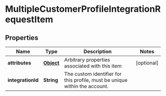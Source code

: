 

# MultipleCustomerProfileIntegrationRequestItem


## Properties

Name | Type | Description | Notes
------------ | ------------- | ------------- | -------------
**attributes** | [**Object**](.md) | Arbitrary properties associated with this item |  [optional]
**integrationId** | **String** | The custom identifier for this profile, must be unique within the account. | 



